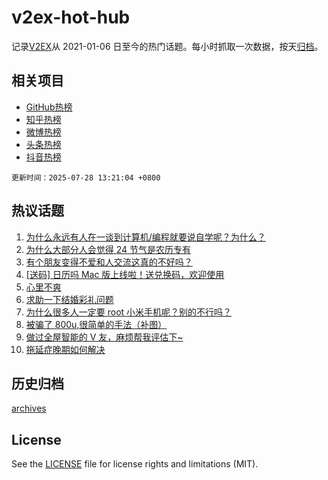 # v2ex-hot-hub

 记录[V2EX](https://www.v2ex.com/)从 2021-01-06 日至今的热门话题。每小时抓取一次数据，按天[归档](archives)。
 
 ## 相关项目

- [GitHub热榜](https://github.com/lonnyzhang423/github-hot-hub)
- [知乎热榜](https://github.com/lonnyzhang423/zhihu-hot-hub)
- [微博热榜](https://github.com/lonnyzhang423/weibo-hot-hub)
- [头条热榜](https://github.com/lonnyzhang423/toutiao-hot-hub)
- [抖音热榜](https://github.com/lonnyzhang423/douyin-hot-hub)


 `更新时间：2025-07-28 13:21:04 +0800`

## 热议话题

1. [为什么永远有人在一谈到计算机/编程就要说自学呢？为什么？](https://www.v2ex.com/t/1148028)
1. [为什么大部分人会觉得 24 节气是农历专有](https://www.v2ex.com/t/1148014)
1. [有个朋友变得不爱和人交流这真的不好吗？](https://www.v2ex.com/t/1148055)
1. [[送码] 日历吗 Mac 版上线啦！送兑换码，欢迎使用](https://www.v2ex.com/t/1148006)
1. [心里不爽](https://www.v2ex.com/t/1148093)
1. [求助一下结婚彩礼问题](https://www.v2ex.com/t/1148155)
1. [为什么很多人一定要 root 小米手机呢？别的不行吗？](https://www.v2ex.com/t/1148148)
1. [被骗了 800u,很简单的手法（补图）](https://www.v2ex.com/t/1147979)
1. [做过全屋智能的 V 友，麻烦帮我评估下~](https://www.v2ex.com/t/1147992)
1. [拖延症晚期如何解决](https://www.v2ex.com/t/1148051)

## 历史归档

[archives](archives)

## License

See the [LICENSE](LICENSE) file for license rights and limitations (MIT).
